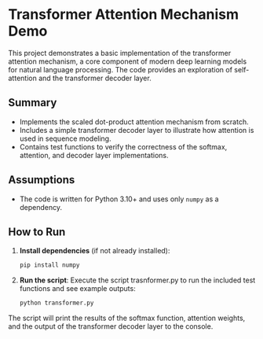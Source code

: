 # Transformer Attention Mechanism Demo

This project demonstrates a basic implementation of the transformer attention mechanism, a core component of modern deep learning models for natural language processing. The code provides an exploration of self-attention and the transformer decoder layer.

## Summary

- Implements the scaled dot-product attention mechanism from scratch.
- Includes a simple transformer decoder layer to illustrate how attention is used in sequence modeling.
- Contains test functions to verify the correctness of the softmax, attention, and decoder layer implementations.

## Assumptions

- The code is written for Python 3.10+ and uses only `numpy` as a dependency.

## How to Run

1. **Install dependencies** (if not already installed):

   ```sh
   pip install numpy
    ```

2. **Run the script**:
Execute the script trasnformer.py to run the included test functions and see example outputs:

   ```sh
   python transformer.py
   ```

The script will print the results of the softmax function, attention weights, and the output of the transformer decoder layer to the console.